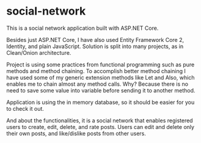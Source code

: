 # social-network

This is a social network application built with ASP.NET Core.

Besides just ASP.NET Core, I have also used Entity Framework Core 2, Identity, and plain JavaScript. 
Solution is split into many projects, as in Clean/Onion architecture.

Project is using some practices from functional programming such as pure methods and method chaining.
To accomplish better method chaining I have used some of my generic extension methods like Let and Also, which enables me to chain
almost any method calls. Why? Because there is no need to save some value into variable before sending it to another method.

Application is using the in memory database, so it should be easier for you to check it out.

And about the functionalities, it is a social network that enables registered users to create, edit, delete, and rate posts.
Users can edit and delete only their own posts, and like/dislike posts from other users.
